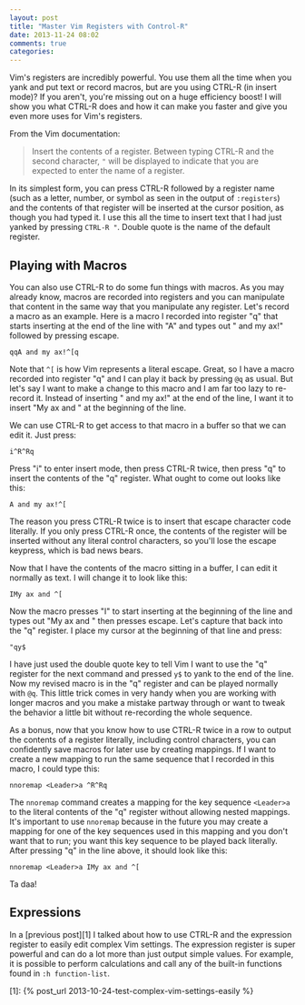 ```yaml
---
layout: post
title: "Master Vim Registers with Control-R"
date: 2013-11-24 08:02
comments: true
categories: 
---
```


Vim's registers are incredibly powerful. You use them all the time when you 
yank and put text or record macros, but are you using CTRL-R (in insert 
mode)? If you aren't, you're missing out on a huge efficiency boost! I will 
show you what CTRL-R does and how it can make you faster and give you even 
more uses for Vim's registers.<!--more-->

From the Vim documentation:

> Insert the contents of a register. Between typing CTRL-R and the second 
> character, `"` will be displayed to indicate that you are expected to enter 
> the name of a register.

In its simplest form, you can press CTRL-R followed by a register name (such 
as a letter, number, or symbol as seen in the output of `:registers`) and the 
contents of that register will be inserted at the cursor position, as though 
you had typed it. I use this all the time to insert text that I had just 
yanked by pressing `CTRL-R "`. Double quote is the name of the default 
register.

## Playing with Macros

You can also use CTRL-R to do some fun things with macros. As you may already 
know, macros are recorded into registers and you can manipulate that content 
in the same way that you manipulate any register. Let's record a macro as an 
example. Here is a macro I recorded into register "q" that starts inserting at 
the end of the line with "A" and types out " and my ax!" followed by pressing 
escape.

`qqA and my ax!^[q`

Note that `^[` is how Vim represents a literal escape. Great, so I have a 
macro recorded into register "q" and I can play it back by pressing `@q` as 
usual. But let's say I want to make a change to this macro and I am far too 
lazy to re-record it. Instead of inserting " and my ax!" at the end of the 
line, I want it to insert "My ax and " at the beginning of the line.

We can use CTRL-R to get access to that macro in a buffer so that we can edit 
it. Just press:

`i^R^Rq`

Press "i" to enter insert mode, then press CTRL-R twice, then press "q" to 
insert the contents of the "q" register. What ought to come out looks like 
this:

`A and my ax!^[`

The reason you press CTRL-R twice is to insert that escape character code 
literally. If you only press CTRL-R once, the contents of the register will be 
inserted without any literal control characters, so you'll lose the escape 
keypress, which is bad news bears.

Now that I have the contents of the macro sitting in a buffer, I can edit it 
normally as text. I will change it to look like this:

`IMy ax and ^[`

Now the macro presses "I" to start inserting at the beginning of the line and 
types out "My ax and " then presses escape. Let's capture that back into the 
"q" register. I place my cursor at the beginning of that line and press:

`"qy$`

I have just used the double quote key to tell Vim I want to use the "q" 
register for the next command and pressed `y$` to yank to the end of the line. 
Now my revised macro is in the "q" register and can be played normally with 
`@q`. This little trick comes in very handy when you are working with longer 
macros and you make a mistake partway through or want to tweak the behavior a 
little bit without re-recording the whole sequence.

As a bonus, now that you know how to use CTRL-R twice in a row to output the 
contents of a register literally, including control characters, you can 
confidently save macros for later use by creating mappings. If I want to 
create a new mapping to run the same sequence that I recorded in this macro, I 
could type this:

`nnoremap <Leader>a ^R^Rq`

The `nnoremap` command creates a mapping for the key sequence `<Leader>a` to 
the literal contents of the "q" register without allowing nested mappings. 
It's important to use `nnoremap` because in the future you may create a 
mapping for one of the key sequences used in this mapping and you don't want 
that to run; you want this key sequence to be played back literally. After 
pressing "q" in the line above, it should look like this:

`nnoremap <Leader>a IMy ax and ^[`

Ta daa!

## Expressions

In a [previous post][1] I talked about how to use CTRL-R and the expression 
register to easily edit complex Vim settings. The expression register is super 
powerful and can do a lot more than just output simple values. For example, it 
is possible to perform calculations and call any of the built-in functions 
found in `:h function-list`.

[1]: {% post_url 2013-10-24-test-complex-vim-settings-easily %}
